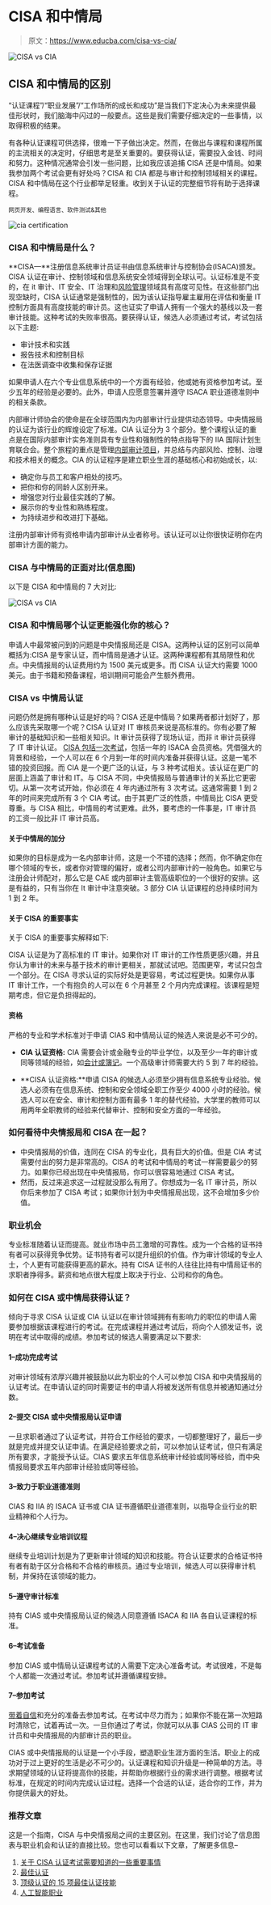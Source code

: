 # CISA 和中情局

> 原文：<https://www.educba.com/cisa-vs-cia/>

![CISA vs CIA](img/7b9fdc3b0a4ba9cf88584973edca6f43.png)



## CISA 和中情局的区别

“认证课程”/“职业发展”/“工作场所的成长和成功”是当我们下定决心为未来提供最佳形状时，我们脑海中闪过的一般要点。这些是我们需要仔细决定的一些事情，以取得积极的结果。

有各种认证课程可供选择，很难一下子做出决定。然而，在做出与课程和课程所属的主流相关的决定时，仔细思考是至关重要的。要获得认证，需要投入金钱、时间和努力。这种情况通常会引发一些问题，比如我应该追捕 CISA 还是中情局。如果我参加两个考试会更有好处吗？CISA 和 CIA 都是与审计和控制领域相关的课程。CISA 和中情局在这个行业都举足轻重。收到关于认证的完整细节将有助于选择课程。

<small>网页开发、编程语言、软件测试&其他</small>

![cia certification](img/037ce660090582ee9fa94c90b8a75901.png)



### CISA 和中情局是什么？

**CISA—**注册信息系统审计员证书由信息系统审计与控制协会(ISACA)颁发。CISA 认证在审计、控制领域和信息系统安全领域得到全球认可。认证标准是不变的，在 it 审计、IT 安全、IT 治理和[风险管理](https://www.educba.com/risk-management-process/)领域具有高度可见性。在这些部门出现空缺时，CISA 认证通常是强制性的，因为该认证指导雇主雇用在评估和衡量 IT 控制方面具有高度技能的审计员。这也证实了申请人拥有一个强大的基线以及一套审计技能。这种考试的失败率很高。要获得认证，候选人必须通过考试，考试包括以下主题:

*   审计技术和实践
*   报告技术和控制目标
*   在法医调查中收集和保存证据

如果申请人在六个专业信息系统中的一个方面有经验，他或她有资格参加考试。至少五年的经验是必要的。此外，申请人应愿意签署并遵守 ISACA 职业道德准则中的相关条款。

内部审计师协会的使命是在全球范围内为内部审计行业提供动态领导。中央情报局的认证为该行业的辉煌设定了标准。CIA 认证分为 3 个部分。整个课程认证的重点是在国际内部审计实务准则具有专业性和强制性的特点指导下的 IIA 国际计划生育联合会。整个旅程的重点是管理[内部审计项目](https://www.educba.com/internal-audit-vs-external-audit/)，并总结与内部风险、控制、治理和技术相关的概念。CIA 的认证程序是建立职业生涯的基础核心和初始成长，以:

*   确定你与员工和客户相处的技巧。
*   把你和你的同龄人区别开来。
*   增强您对行业最佳实践的了解。
*   展示你的专业性和熟练程度。
*   为持续进步和改进打下基础。

注册内部审计师有资格申请内部审计从业者称号。该认证可以让你很快证明你在内部审计方面的能力。

### CISA 与中情局的正面对比(信息图)

以下是 CISA 和中情局的 7 大对比:

![CISA vs CIA](img/764fa0d4c4dae9ee9cf532afca3f48a9.png)



### CISA 和中情局哪个认证更能强化你的核心？

申请人中最常被问到的问题是中央情报局还是 CISA。这两种认证的区别可以简单概括为:CISA 是专家认证，而中情局是通才认证。这两种课程都有其局限性和优点。中央情报局的认证费用约为 1500 美元或更多。而 CISA 认证大约需要 1000 美元。由于书籍和预备课程，培训期间可能会产生额外费用。

### CISA vs 中情局认证

问题仍然是拥有哪种认证是好的吗？CISA 还是中情局？如果两者都计划好了，那么应该先采取哪一个呢？CISA 认证对 IT 审核员来说是高标准的。你有必要了解审计的基础知识和一些相关知识。It 审计员获得了现场认证，而非 it 审计员获得了 IT 审计认证。 [CISA 包括一次考试](https://www.educba.com/how-to-get-a-cisa-certification/)，包括一年的 ISACA 会员资格。凭借强大的背景和经验，一个人可以在 6 个月到一年的时间内准备并获得认证。这是一笔不错的投资回报。而 CIA 是一个更广泛的认证，与 3 种考试相关。该认证在更广的层面上涵盖了审计和 IT。与 CISA 不同，中央情报局与普通审计的关系比它更密切。从第一次考试开始，你必须在 4 年内通过所有 3 次考试。这通常需要 1 到 2 年的时间来完成所有 3 个 CIA 考试。由于其更广泛的性质，中情局比 CISA 更受尊重。与 CISA 相比，中情局的考试更难。此外，要考虑的一件事是，IT 审计员的工资一般比非 IT 审计员高。

#### 关于中情局的加分

如果你的目标是成为一名内部审计师，这是一个不错的选择；然而，你不确定你在哪个领域的专长，或者你对管理的偏好，或者公司内部审计的一般角色。如果它与注册会计师配对，那么它是 CAE 或内部审计主管高级职位的一个很好的安排。这是有益的，只有当你在 It 审计中注意突破。3 部分 CIA 认证课程的总持续时间为 1 到 2 年。

#### 关于 CISA 的重要事实

关于 CISA 的重要事实解释如下:

CISA 认证是为了高标准的 IT 审计。如果你对 IT 审计的工作性质更感兴趣，并且你认为审计的未来与基于技术的审计更相关，那就试试吧。范围更窄，考试只包含一个部分。在 CISA 寻求认证的实际好处是更容易，考试过程更快。如果你从事 IT 审计工作，一个有抱负的人可以在 6 个月甚至 2 个月内完成课程。该课程是短期考虑，但它是负担得起的。

#### 资格

严格的专业和学术标准对于申请 CIAS 和中情局认证的候选人来说是必不可少的。

*   **CIA 认证资格:** CIA 需要会计或金融专业的毕业学位，以及至少一年的审计或同等领域的经验，如[会计或簿记](https://www.educba.com/bookkeeping-vs-accounting/)。一个高级审计师需要大约 5 到 7 年的经验。

*   **CISA 认证资格:**申请 CISA 的候选人必须至少拥有信息系统专业经验。候选人必须有在信息系统、控制和安全领域全职工作至少 4000 小时的经验。候选人可以在安全、审计和控制方面有最多 1 年的替代经验。大学里的教师可以用两年全职教师的经验来代替审计、控制和安全方面的一年经验。

### 如何看待中央情报局和 CISA 在一起？

*   中央情报局的价值，连同在 CISA 的专业化，具有巨大的价值。但是 CIA 考试需要付出的努力是非常高的。CISA 的考试和中情局的考试一样需要最少的努力。如果你已经出现在中央情报局，你可以很容易地通过 CISA 考试。
*   然而，反过来追求这一过程就没那么有用了。你想成为一名 IT 审计员，所以你后来参加了 CISA 考试；如果你计划为中央情报局出现，这不会增加多少价值。

### 职业机会

专业标准随着认证而提高。就业市场中员工激增的可靠性。成为一个合格的证书持有者可以获得竞争优势。证书持有者可以提升组织的价值。作为审计领域的专业人士，个人更有可能获得更高的薪水。持有 CISA 证书的人往往比持有中情局证书的求职者挣得多。薪资和地点很大程度上取决于行业、公司和你的角色。

### 如何在 CISA 或中情局获得认证？

倾向于寻求 CISA 认证或 CIA 认证以在审计领域拥有有影响力的职位的申请人需要参加根据该课程进行的考试。在完成课程并通过考试后，将向个人颁发证书，说明在考试中取得的成绩。参加考试的候选人需要满足以下要求:

#### 1–成功完成考试

对审计领域有浓厚兴趣并被鼓励以此为职业的个人可以参加 CISA 和中央情报局的认证考试。在申请认证的同时需要证书的申请人将被发送所有信息并被通知通过分数。

#### 2–提交 CISA 或中央情报局认证申请

一旦求职者通过了认证考试，并符合工作经验的要求，一切都整理好了，最后一步就是完成并提交认证申请。在满足经验要求之前，可以参加认证考试，但只有满足所有要求，才能授予认证。CIAS 要求五年信息系统审计经验或同等经验，而中央情报局要求五年内部审计经验或同等经验。

#### 3–致力于职业道德准则

CIAS 和 IIA 的 ISACA 证书或 CIA 证书遵循职业道德准则，以指导企业行业的职业精神和个人行为。

#### 4–决心继续专业培训议程

继续专业培训计划是为了更新审计领域的知识和技能。符合认证要求的合格证书持有者有助于区分合格和不合格的审核员。通过专业培训，候选人可以获得审计机制，并保持在该领域的能力。

#### 5–遵守审计标准

持有 CIAS 或中央情报局认证的候选人同意遵循 ISACA 和 IIA 各自认证课程的标准。

#### 6–考试准备

参加 CIAS 或中情局认证课程考试的人需要下定决心准备考试。考试很难，不是每个人都能一次通过考试。参加考试并遵循课程安排。

#### 7–参加考试

[带着自信](https://www.educba.com/confidence-limits/)和充分的准备去参加考试。在考试中尽力而为；如果你不能在第一次短路时清除它，试着再试一次。一旦你通过了考试，你就可以从事 CIAS 公司的 IT 审计员和中央情报局的内部审计员的职业。

CIAS 或中央情报局的认证是一个小手段，塑造职业生涯方面的生活。职业上的成功对于过上更好的生活是必不可少的。认证课程和知识升级是一种简单的方法。寻求期望领域的认证将提高你的技能，并帮助你根据行业的需求进行调整。根据考试标准，在规定的时间内完成认证过程。选择一个合适的认证，适合你的工作，并为你提供最大的好处。

### 推荐文章

这是一个指南，CISA 与中央情报局之间的主要区别。在这里，我们讨论了信息图表与职业机会和认证的直接比较。您也可以看看以下文章，了解更多信息–

1.  [关于 CISA 认证考试需要知道的一些重要事情](https://www.educba.com/how-to-get-a-cisa-certification/)
2.  [最佳认证](https://www.educba.com/best-certification/)
3.  [顶级认证的 15 项最佳认证技能](https://www.educba.com/certifications-skills/)
4.  [人工智能职业](https://www.educba.com/careers-in-artificial-intelligence/)





